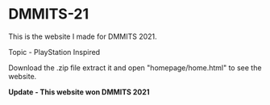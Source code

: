 # DMMITS-21
This is the website I made for DMMITS 2021. 

Topic - PlayStation Inspired

Download the .zip file extract it and open "homepage/home.html" to see the website.

**Update - This website won DMMITS 2021**
